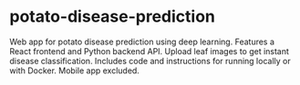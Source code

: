 # potato-disease-prediction
Web app for potato disease prediction using deep learning. Features a React frontend and Python backend API. Upload leaf images to get instant disease classification. Includes code and instructions for running locally or with Docker. Mobile app excluded.
